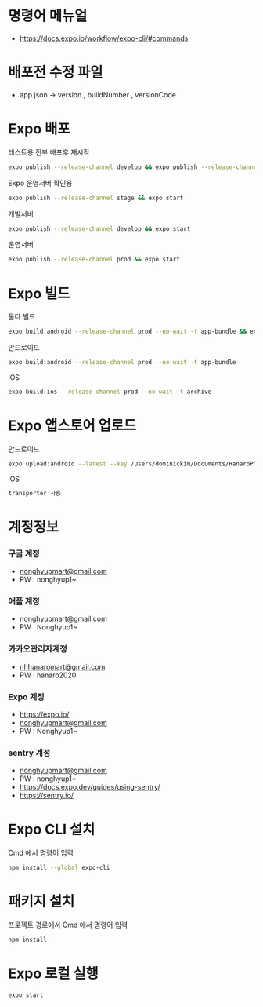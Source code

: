# 명령어 메뉴얼

- https://docs.expo.io/workflow/expo-cli/#commands

# 배포전 수정 파일

- app.json -> version , buildNumber , versionCode

# Expo 배포

테스트용 전부 배포후 재시작

```bash
expo publish --release-channel develop && expo publish --release-channel stage && expo start
```

Expo 운영서버 확인용

```bash
expo publish --release-channel stage && expo start
```

개발서버

```bash
expo publish --release-channel develop && expo start
```

운영서버

```bash
expo publish --release-channel prod && expo start
```

# Expo 빌드

둘다 빌드 

```bash
expo build:android --release-channel prod --no-wait -t app-bundle && expo build:ios --release-channel prod --no-wait -t archive
```

안드로이드

```bash
expo build:android --release-channel prod --no-wait -t app-bundle
```

iOS

```bash
expo build:ios --release-channel prod --no-wait -t archive
```

# Expo 앱스토어 업로드

안드로이드

```bash
expo upload:android --latest --key /Users/dominickim/Documents/HanaroPlus/pc-api-8118189818183052496-280-3c18658bab02.json
```

iOS

```bash
transporter 사용
```

# 계정정보

### 구글 계정

- nonghyupmart@gmail.com
- PW : nonghyup1~

### 애플 계정

- nonghyupmart@gmail.com
- PW : Nonghyup1~

### 카카오관리자계정

- nhhanaromart@gmail.com
- PW : hanaro2020

### Expo 계정

- https://expo.io/
- nonghyupmart@gmail.com
- PW : Nonghyup1~

### sentry 계정

- nonghyupmart@gmail.com
- PW : nonghyup1~
- https://docs.expo.dev/guides/using-sentry/
- https://sentry.io/


# Expo CLI 설치

Cmd 에서 명령어 입력

```bash
npm install --global expo-cli
```

# 패키지 설치

프로젝트 경로에서 Cmd 에서 명령어 입력

```bash
npm install
```

# Expo 로컬 실행

```bash
expo start
```
